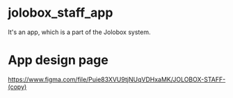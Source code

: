# jolobox_staff_app

It's an app, which is a part of the Jolobox system.

# App design page

https://www.figma.com/file/Puie83XVU9tjNUqVDHxaMK/JOLOBOX-STAFF-(copy)
